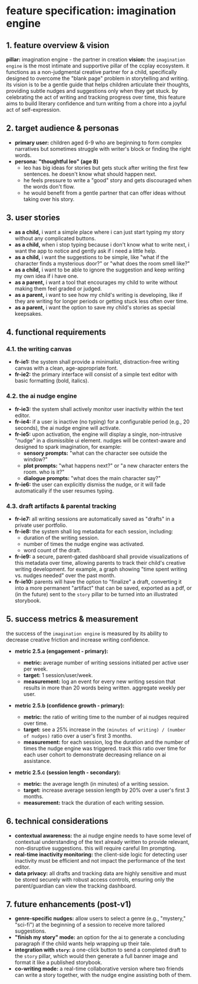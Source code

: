 # feature specification: imagination engine

## 1. feature overview & vision

**pillar:** imagination engine - the partner in creation
**vision:** the `imagination engine` is the most intimate and supportive pillar of the ccplay ecosystem. it functions as a non-judgmental creative partner for a child, specifically designed to overcome the "blank page" problem in storytelling and writing. its vision is to be a gentle guide that helps children articulate their thoughts, providing subtle nudges and suggestions only when they get stuck. by celebrating the act of writing and tracking progress over time, this feature aims to build literary confidence and turn writing from a chore into a joyful act of self-expression.

## 2. target audience & personas

- **primary user:** children aged 6-9 who are beginning to form complex narratives but sometimes struggle with writer's block or finding the right words.
- **persona: "thoughtful leo" (age 8)**
    - leo has big ideas for stories but gets stuck after writing the first few sentences. he doesn't know what should happen next.
    - he feels pressure to write a "good" story and gets discouraged when the words don't flow.
    - he would benefit from a gentle partner that can offer ideas without taking over his story.

## 3. user stories

- **as a child,** i want a simple place where i can just start typing my story without any complicated buttons.
- **as a child,** when i stop typing because i don't know what to write next, i want the app to notice and gently ask if i need a little help.
- **as a child,** i want the suggestions to be simple, like "what if the character finds a mysterious door?" or "what does the room smell like?"
- **as a child,** i want to be able to ignore the suggestion and keep writing my own idea if i have one.
- **as a parent,** i want a tool that encourages my child to write without making them feel graded or judged.
- **as a parent,** i want to see how my child's writing is developing, like if they are writing for longer periods or getting stuck less often over time.
- **as a parent,** i want the option to save my child's stories as special keepsakes.

## 4. functional requirements

### 4.1. the writing canvas
- **fr-ie1:** the system shall provide a minimalist, distraction-free writing canvas with a clean, age-appropriate font.
- **fr-ie2:** the primary interface will consist of a simple text editor with basic formatting (bold, italics).

### 4.2. the ai nudge engine
- **fr-ie3:** the system shall actively monitor user inactivity within the text editor.
- **fr-ie4:** if a user is inactive (no typing) for a configurable period (e.g., 20 seconds), the ai nudge engine will activate.
- **fr-ie5:** upon activation, the engine will display a single, non-intrusive "nudge" in a dismissible ui element. nudges will be context-aware and designed to spark imagination, for example:
    - **sensory prompts:** "what can the character see outside the window?"
    - **plot prompts:** "what happens next?" or "a new character enters the room. who is it?"
    - **dialogue prompts:** "what does the main character say?"
- **fr-ie6:** the user can explicitly dismiss the nudge, or it will fade automatically if the user resumes typing.

### 4.3. draft artifacts & parental tracking
- **fr-ie7:** all writing sessions are automatically saved as "drafts" in a private user portfolio.
- **fr-ie8:** the system shall log metadata for each session, including:
    - duration of the writing session.
    - number of times the nudge engine was activated.
    - word count of the draft.
- **fr-ie9:** a secure, parent-gated dashboard shall provide visualizations of this metadata over time, allowing parents to track their child's creative writing development. for example, a graph showing "time spent writing vs. nudges needed" over the past month.
- **fr-ie10:** parents will have the option to "finalize" a draft, converting it into a more permanent "artifact" that can be saved, exported as a pdf, or (in the future) sent to the `story` pillar to be turned into an illustrated storybook.

## 5. success metrics & measurement

the success of the `imagination engine` is measured by its ability to decrease creative friction and increase writing confidence.

- **metric 2.5.a (engagement - primary):**
    - **metric:** average number of writing sessions initiated per active user per week.
    - **target:** 1 session/user/week.
    - **measurement:** log an event for every new writing session that results in more than 20 words being written. aggregate weekly per user.

- **metric 2.5.b (confidence growth - primary):**
    - **metric:** the ratio of writing time to the number of ai nudges required over time.
    - **target:** see a 25% increase in the `(minutes of writing) / (number of nudges)` ratio over a user's first 3 months.
    - **measurement:** for each session, log the duration and the number of times the nudge engine was triggered. track this ratio over time for each user cohort to demonstrate decreasing reliance on ai assistance.

- **metric 2.5.c (session length - secondary):**
    - **metric:** the average length (in minutes) of a writing session.
    - **target:** increase average session length by 20% over a user's first 3 months.
    - **measurement:** track the duration of each writing session.

## 6. technical considerations

- **contextual awareness:** the ai nudge engine needs to have some level of contextual understanding of the text already written to provide relevant, non-disruptive suggestions. this will require careful llm prompting.
- **real-time inactivity monitoring:** the client-side logic for detecting user inactivity must be efficient and not impact the performance of the text editor.
- **data privacy:** all drafts and tracking data are highly sensitive and must be stored securely with robust access controls, ensuring only the parent/guardian can view the tracking dashboard.

## 7. future enhancements (post-v1)

- **genre-specific nudges:** allow users to select a genre (e.g., "mystery," "sci-fi") at the beginning of a session to receive more tailored suggestions.
- **"finish my story" mode:** an option for the ai to generate a concluding paragraph if the child wants help wrapping up their tale.
- **integration with `story`:** a one-click button to send a completed draft to the `story` pillar, which would then generate a full banner image and format it like a published storybook.
- **co-writing mode:** a real-time collaborative version where two friends can write a story together, with the nudge engine assisting both of them. 